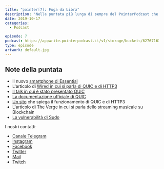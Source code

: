 ```yaml
---
title: "pointer[7]: Fuga da Libra"
description: "Nella puntata più lunga di sempre del PointerPodcast che poi è  anche l'ottava registriamo parliamo dell'evento Google, di uno smartphone dal design particolare, dei problemi che sta avendo Libra, dello streaming musicale su Blockchain, di HTTP3 e QUIC e di una vulnerabilità scovata in sudo."
date: 2019-10-17
categories:
  - Podcast

episode: 7
podcast: https://appwrite.pointerpodcast.it/v1/storage/buckets/627671639088838cd12f/files/734589ff-e326-46d5-a1ab-fa3a23ee4718/view?project=6276715aaae4d6008ec9
type: episode
artwork: default.jpg
---
```


## Note della puntata

<ul>
 	<li>Il nuovo <a href="https://www.theverge.com/2019/10/8/20905525/andy-rubin-elongated-phone-essential-android">smartphone di Essential</a></li>
 	<li>L'articolo di <a href="https://www.wired.it/internet/web/2019/10/01/internet-http3-chrome-firefox/">Wired in cui si parla di QUIC e di HTTP3</a></li>
 	<li><a href="https://archive.fosdem.org/2019/schedule/event/http3/">Il talk in cui è stato presentato QUIC</a></li>
 	<li><a href="https://tools.ietf.org/html/draft-ietf-quic-http-23">La documentazione ufficiale di QUIC</a></li>
 	<li><a href="https://http3-explained.haxx.se/en/">Un sito</a> che spiega il funzionamento di QUIC e di HTTP3</li>
 	<li>L'articolo di <a href="https://www.theverge.com/2019/10/9/20905384/audius-blockchain-music-streaming-service-copyright-infringement-piracy?utm_campaign=theverge&amp;utm_content=chorus&amp;utm_medium=social&amp;utm_source=twitter">The Verge</a> in cui si parla dello streaming musicale su Blockchain</li>
 	<li><a href="https://thehackernews.com/2019/10/linux-sudo-run-as-root-flaw.html">La vulnerabilità di Sudo</a></li>
</ul>

I nostri contatti:

- [Canale Telegram](https://t.me/PointerPodcast)
- [Instagram](https://www.instagram.com/pointerpodcast/)
- [Facebook](https://www.facebook.com/pointerPodcast/)
- [Twitter](https://twitter.com/PointerPodcast)
- [Mail](info@pointerpodcast.it)
- [Twitch](https://www.twitch.tv/pointerpodcast)
